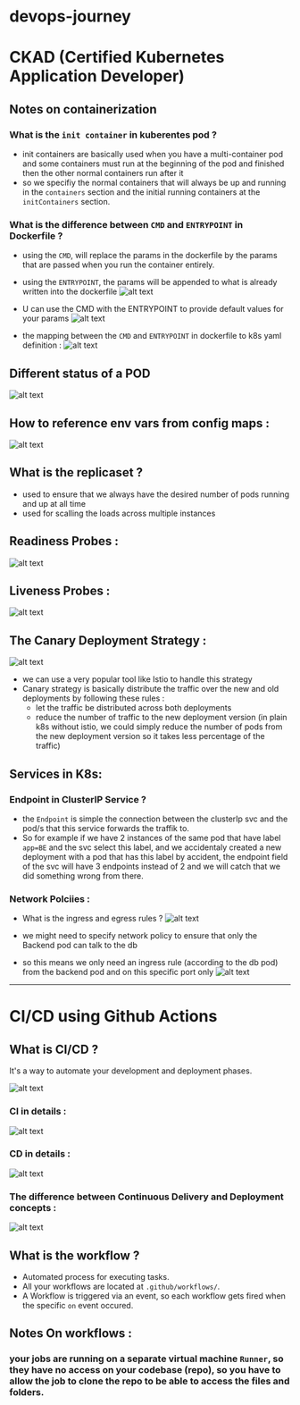 # devops-journey

# CKAD (Certified Kubernetes Application Developer)
## Notes on containerization 
### What is the `init container` in kuberentes pod ?
- init containers are basically used when you have a multi-container pod and some containers must run at the beginning of the pod and finished then the other normal containers run after it 
- so we specifiy the normal containers that will always be up and running in the `containers` section and the initial running containers at the `initContainers` section.

### What is the difference between `CMD` and `ENTRYPOINT` in Dockerfile ?
- using the `CMD`, will replace the params in the dockerfile by the params that are passed when you run the container entirely.
- using the `ENTRYPOINT`, the params will be appended to what is already written into the dockerfile
![alt text](image-4.png)

- U can use the CMD with the ENTRYPOINT to provide default values for your params 
![alt text](image-5.png)

- the mapping between the `CMD` and `ENTRYPOINT` in dockerfile to k8s yaml definition : 
![alt text](image-6.png)


## Different status of a POD
![alt text](image-8.png)


## How to reference env vars from config maps : 
![alt text](image-7.png)

## What is the replicaset ?
- used to ensure that we always have the desired number of pods running and up at all time
- used for scalling the loads across multiple instances


## Readiness Probes : 
![alt text](image-9.png)

## Liveness Probes : 
![alt text](image-10.png)

## The Canary Deployment Strategy : 

![alt text](image-11.png)

- we can use a very popular tool like Istio to handle this strategy
- Canary strategy is basically distribute the traffic over the new and old deployments by following these rules : 
    - let the traffic be distributed across both deployments
    - reduce the number of traffic to the new deployment version (in plain k8s without istio, we could simply reduce the number of pods from the new deployment version so it takes less percentage of the traffic) 


## Services in K8s: 
### Endpoint in ClusterIP Service ? 
- the `Endpoint` is simple the connection between the clusterIp svc and the pod/s that this service forwards the traffik to.
- So for example if we have 2 instances of the same pod that have label `app=BE` and the svc select this label, and we accidentaly created a new deployment with a pod that has this label by accident, the endpoint field of the svc will have 3 endpoints instead of 2 and we will catch that we did something wrong from there.

### Network Polciies : 
- What is the ingress and egress rules ? 
![alt text](image-13.png)

- we might need to specify network policy to ensure that only the Backend pod can talk to the db 
- so this means we only need an ingress rule (according to the db pod) from the backend pod and on this specific port only 
![alt text](image-14.png)

--------
# CI/CD using Github Actions

## What is CI/CD ? 
It's a way to automate your development and deployment phases.

![alt text](image.png)

### CI in details : 
![alt text](image-1.png)

### CD in details : 
![alt text](image-2.png)

### The difference between Continuous Delivery and Deployment concepts : 
![alt text](image-3.png)

## What is the workflow ? 
- Automated process for executing tasks.
- All your workflows are located at `.github/workflows/`.
- A Workflow is triggered via an event, so each workflow gets fired when the specific `on` event occured.

## Notes On workflows : 
### your jobs are running on a separate virtual machine `Runner`, so they have no access on your codebase (repo), so you have to allow the job to clone the repo to be able to access the files and folders.